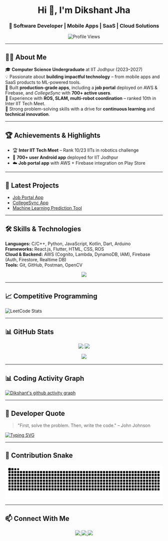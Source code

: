 <!-- Header -->
<h1 align="center">Hi 👋, I'm Dikshant Jha</h1>
<h3 align="center">🚀 Software Developer | Mobile Apps | SaaS | Cloud Solutions</h3>

<p align="center">
  <img src="https://komarev.com/ghpvc/?username=coderrdikshant&label=Profile%20Views&color=0e75b6&style=flat" alt="Profile Views" />
</p>

---

## 👨‍💻 About Me

🎓 **Computer Science Undergraduate** at IIT Jodhpur (2023–2027)  
💡 Passionate about **building impactful technology** – from mobile apps and SaaS products to ML-powered tools.  
📱 Built **production-grade apps**, including a **job portal** deployed on AWS & Firebase, and *CollegeSync* with **700+ active users**.  
🤖 Experience with **ROS, SLAM, multi-robot coordination** – ranked 10th in Inter IIT Tech Meet.  
🎯 Strong problem-solving skills with a drive for **continuous learning** and **technical innovation**.

---

## 🏆 Achievements & Highlights

- 🏆 **Inter IIT Tech Meet** – Rank 10/23 IITs in robotics challenge  
- 📱 **700+ user Android app** deployed for IIT Jodhpur  
- ☁️ **Job portal app** with AWS + Firebase integration on Play Store  

---

## 📂 Latest Projects

- [Job Portal App](https://play.google.com/store/apps/details?id=com.vibrantmind.myapp)  
- [CollegeSync App](https://github.com/tashir0605/Education_application_dvtt)  
- [Machine Learning Prediction Tool](https://github.com/coderrDikshant/customer_churn)  

---

## 🛠️ Skills & Technologies

**Languages:** C/C++, Python, JavaScript, Kotlin, Dart, Arduino  
**Frameworks:** React.js, Flutter, HTML, CSS, ROS  
**Cloud & Backend:** AWS (Cognito, Lambda, DynamoDB, IAM), Firebase (Auth, Firestore, Realtime DB)  
**Tools:** Git, GitHub, Postman, OpenCV  

<p align="center">
  <img src="https://skillicons.dev/icons?i=c,cpp,python,java,javascript,typescript,kotlin,dart,react,flutter,html,css,sass,bootstrap,aws,firebase,linux,figma,postman&perline=10" />
</p>

---

## 📈 Competitive Programming

![LeetCode Stats](https://leetcard.jacoblin.cool/mvdikshant?theme=light&ext=contest)  

---

## 📊 GitHub Stats

<p align="center">
  <img src="https://github-readme-stats.vercel.app/api/top-langs?username=coderrdikshant&show_icons=true&locale=en&layout=compact&theme=default" height="150"/>
  <img src="https://github-readme-stats.vercel.app/api?username=coderrdikshant&show_icons=true&locale=en&theme=default" height="150"/>
</p>

<p align="center">
  <img src="https://github-readme-streak-stats.herokuapp.com/?user=coderrdikshant&theme=default" height="150"/>
</p>

---

## 📊 Coding Activity Graph

[![Dikshant's github activity graph](https://github-readme-activity-graph.vercel.app/graph?username=coderrdikshant&bg_color=ffffff&color=000000&line=1f6feb&point=000000&area=true&hide_border=true)](https://github.com/ashutosh00710/github-readme-activity-graph)

---

## 💬 Developer Quote

> "First, solve the problem. Then, write the code." – John Johnson  

[![Typing SVG](https://readme-typing-svg.herokuapp.com?color=%2336BCF7&lines=Full+Stack+Developer;Mobile+App+Developer;Cloud+Engineer;Always+learning+new+things)](https://git.io/typing-svg)

---

## 🐍 Contribution Snake

![Snake animation](https://raw.githubusercontent.com/coderrDikshant/coderrDikshant/output/github-contribution-grid-snake-dark.svg)


---

## 📫 Connect With Me

<p align="center">
  <a href="https://linkedin.com/in/dikshant-jha" target="_blank">
    <img src="https://img.shields.io/badge/LinkedIn-%230A66C2.svg?&style=for-the-badge&logo=linkedin&logoColor=white"/>
  </a>
  <a href="https://leetcode.com/u/mvdikshant/" target="_blank">
    <img src="https://img.shields.io/badge/LeetCode-%23FFA116.svg?&style=for-the-badge&logo=leetcode&logoColor=white"/>
  </a>
  <a href="mailto:mvdikshant@gmail.com">
    <img src="https://img.shields.io/badge/Email-D14836.svg?&style=for-the-badge&logo=gmail&logoColor=white"/>
  </a>
</p>
